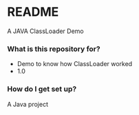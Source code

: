 # README #

A JAVA ClassLoader Demo

### What is this repository for? ###

* Demo to know how ClassLoader worked
* 1.0

### How do I get set up? ###

A Java project

